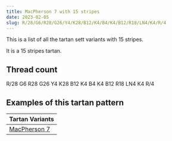 ```yaml
---
title: MacPherson 7 with 15 stripes
date: 2023-02-05
slug: R/28/G6/R28/G26/Y4/K28/B12/K4/B4/K4/B12/R18/LN4/K4/R/4
---
```

This is a list of all the tartan sett variants with 15 stripes.

It is a 15 stripes tartan.


## Thread count
R/28 G6 R28 G26 Y4 K28 B12 K4 B4 K4 B12 R18 LN4 K4 R/4

## Examples of this tartan pattern

| Tartan Variants |
|---------------|
| [MacPherson 7](/variants/r/28/g6/r28/g26/y4/k28/b12/k4/b4/k4/b12/r18/ln4/k4/r/4-b304080-g008000-k000000-lne0e0e0-rc00000-yf0c000)||
